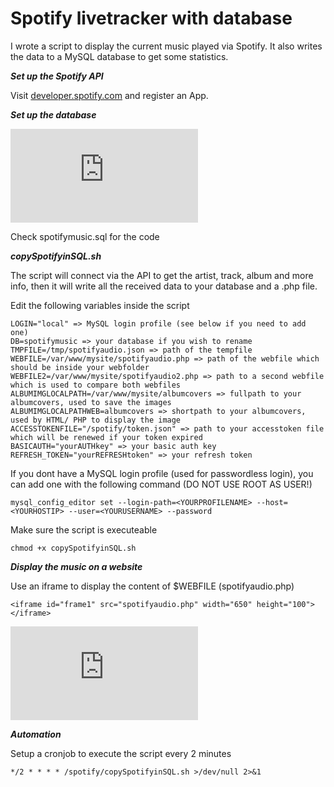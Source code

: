 # Spotify livetracker with database

I wrote a script to display the current music played via Spotify. It also writes the data to a MySQL database to get some statistics.

***Set up the Spotify API***

Visit [developer.spotify.com](https://developer.spotify.com/documentation/general/guides/authorization/app-settings/) and register an App. 

***Set up the database***

![databaseERM](https://lunetikk.de/lib/exe/fetch.php?w=800&tok=ad9ce5&media=linux:ubuntu:pasted:20230118-151359.png)

Check spotifymusic.sql for the code

***copySpotifyinSQL.sh***

The script will connect via the API to get the artist, track, album and more info, then it will write all the received data to your database and a .php file.

Edit the following variables inside the script

```
LOGIN="local" => MySQL login profile (see below if you need to add one)
DB=spotifymusic => your database if you wish to rename 
TMPFILE=/tmp/spotifyaudio.json => path of the tempfile
WEBFILE=/var/www/mysite/spotifyaudio.php => path of the webfile which should be inside your webfolder 
WEBFILE2=/var/www/mysite/spotifyaudio2.php => path to a second webfile which is used to compare both webfiles
ALBUMIMGLOCALPATH=/var/www/mysite/albumcovers => fullpath to your albumcovers, used to save the images
ALBUMIMGLOCALPATHWEB=albumcovers => shortpath to your albumcovers, used by HTML/ PHP to display the image
ACCESSTOKENFILE="/spotify/token.json" => path to your accesstoken file which will be renewed if your token expired
BASICAUTH="yourAUTHkey" => your basic auth key 
REFRESH_TOKEN="yourREFRESHtoken" => your refresh token
```

If you dont have a MySQL login profile (used for passwordless login), you can add one with the following command (DO NOT USE ROOT AS USER!)

```mysql_config_editor set --login-path=<YOURPROFILENAME> --host=<YOURHOSTIP> --user=<YOURUSERNAME> --password```

Make sure the script is executeable

```chmod +x copySpotifyinSQL.sh```

***Display the music on a website***

Use an iframe to display the content of $WEBFILE (spotifyaudio.php)

```<iframe id="frame1" src="spotifyaudio.php" width="650" height="100"></iframe>```

![livetracker](https://lunetikk.de/lib/exe/fetch.php?cache=&media=linux:ubuntu:pasted:20191005-132910.png)

***Automation***

Setup a cronjob to execute the script every 2 minutes

```*/2 * * * * /spotify/copySpotifyinSQL.sh >/dev/null 2>&1```
